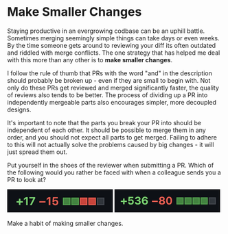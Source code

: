 # Make Smaller Changes

Staying productive in an evergrowing codbase can be an uphill battle. Sometimes merging seemingly simple things can take days or even weeks. By the time someone gets around to reviewing your diff its often outdated and riddled with merge conflicts. The one strategy that has helped me deal with this more than any other is to **make smaller changes**.

I follow the rule of thumb that PRs with the word "and" in the description should probably be broken up - even if they are small to begin with. Not only do these PRs get reviewed and merged significantly faster, the quality of reviews also tends to be better. The process of dividing up a PR into independently mergeable parts also encourages simpler, more decoupled designs.

It's important to note that the parts you break your PR into should be independent of each other. It should be possible to merge them in any order, and you should not expect all parts to get merged. Failing to adhere to this will not actually solve the problems caused by big changes - it will just spread them out.

Put yourself in the shoes of the reviewer when submitting a PR. Which of the following would you rather be faced with when a colleague sends you a PR to look at?

![PR Diff with 17 lines added, 15 lines removed](https://github.com/jeppes/make-smaller-changes/blob/main/small-pr.png?raw=true)
![PR Diff with 536 lines added, 80 lines removed](https://github.com/jeppes/make-smaller-changes/blob/main/large-pr.png?raw=true)


Make a habit of making smaller changes.
